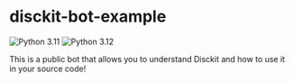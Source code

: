 # disckit-bot-example

![Python 3.11](https://img.shields.io/badge/Python-3.11-blue)
![Python 3.12](https://img.shields.io/badge/Python-3.12-blue)

This is a public bot that allows you to understand Disckit and how to use it in your source code!
